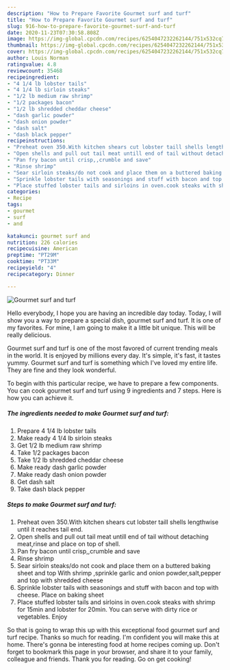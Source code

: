 ```yaml
---
description: "How to Prepare Favorite Gourmet surf and turf"
title: "How to Prepare Favorite Gourmet surf and turf"
slug: 916-how-to-prepare-favorite-gourmet-surf-and-turf
date: 2020-11-23T07:30:58.808Z
image: https://img-global.cpcdn.com/recipes/6254047232262144/751x532cq70/gourmet-surf-and-turf-recipe-main-photo.jpg
thumbnail: https://img-global.cpcdn.com/recipes/6254047232262144/751x532cq70/gourmet-surf-and-turf-recipe-main-photo.jpg
cover: https://img-global.cpcdn.com/recipes/6254047232262144/751x532cq70/gourmet-surf-and-turf-recipe-main-photo.jpg
author: Louis Norman
ratingvalue: 4.8
reviewcount: 35468
recipeingredient:
- "4 1/4 lb lobster tails"
- "4 1/4 lb sirloin steaks"
- "1/2 lb medium raw shrimp"
- "1/2 packages bacon"
- "1/2 lb shredded cheddar cheese"
- "dash garlic powder"
- "dash onion powder"
- "dash salt"
- "dash black pepper"
recipeinstructions:
- "Preheat oven 350.With kitchen shears cut lobster taill shells lengthwise until it reaches tail end."
- "Open shells and pull out tail meat untill end of tail without detaching meat,rinse and place on top of shell."
- "Pan fry bacon until crisp,,crumble and save"
- "Rinse shrimp"
- "Sear sirloin steaks/do not cook and place them on a buttered baking sheet and top With shrimp ,sprinkle garlic and onion powder,salt,pepper and top with shredded cheese"
- "Sprinkle lobster tails with seasonings and stuff with bacon and top with cheese. Place on baking sheet"
- "Place stuffed lobster tails and sirloins in oven.cook steaks with shrimp for 15min and lobster for 20min. You can serve with dirty rice or vegetables. Enjoy"
categories:
- Recipe
tags:
- gourmet
- surf
- and

katakunci: gourmet surf and 
nutrition: 226 calories
recipecuisine: American
preptime: "PT29M"
cooktime: "PT33M"
recipeyield: "4"
recipecategory: Dinner

---
```



![Gourmet surf and turf](https://img-global.cpcdn.com/recipes/6254047232262144/751x532cq70/gourmet-surf-and-turf-recipe-main-photo.jpg)

Hello everybody, I hope you are having an incredible day today. Today, I will show you a way to prepare a special dish, gourmet surf and turf. It is one of my favorites. For mine, I am going to make it a little bit unique. This will be really delicious.

Gourmet surf and turf is one of the most favored of current trending meals in the world. It is enjoyed by millions every day. It's simple, it's fast, it tastes yummy. Gourmet surf and turf is something which I've loved my entire life. They are fine and they look wonderful.




To begin with this particular recipe, we have to prepare a few components. You can cook gourmet surf and turf using 9 ingredients and 7 steps. Here is how you can achieve it.

<!--inarticleads1-->

##### The ingredients needed to make Gourmet surf and turf:

1. Prepare 4 1/4 lb lobster tails
1. Make ready 4 1/4 lb sirloin steaks
1. Get 1/2 lb medium raw shrimp
1. Take 1/2 packages bacon
1. Take 1/2 lb shredded cheddar cheese
1. Make ready dash garlic powder
1. Make ready dash onion powder
1. Get dash salt
1. Take dash black pepper




<!--inarticleads2-->

##### Steps to make Gourmet surf and turf:

1. Preheat oven 350.With kitchen shears cut lobster taill shells lengthwise until it reaches tail end.
1. Open shells and pull out tail meat untill end of tail without detaching meat,rinse and place on top of shell.
1. Pan fry bacon until crisp,,crumble and save
1. Rinse shrimp
1. Sear sirloin steaks/do not cook and place them on a buttered baking sheet and top With shrimp ,sprinkle garlic and onion powder,salt,pepper and top with shredded cheese
1. Sprinkle lobster tails with seasonings and stuff with bacon and top with cheese. Place on baking sheet
1. Place stuffed lobster tails and sirloins in oven.cook steaks with shrimp for 15min and lobster for 20min. You can serve with dirty rice or vegetables. Enjoy




So that is going to wrap this up with this exceptional food gourmet surf and turf recipe. Thanks so much for reading. I'm confident you will make this at home. There's gonna be interesting food at home recipes coming up. Don't forget to bookmark this page in your browser, and share it to your family, colleague and friends. Thank you for reading. Go on get cooking!
